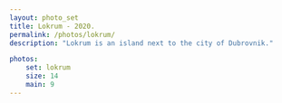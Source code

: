 ```yaml
---
layout: photo_set
title: Lokrum - 2020.
permalink: /photos/lokrum/
description: "Lokrum is an island next to the city of Dubrovnik."

photos:
    set: lokrum
    size: 14
    main: 9
---
```

